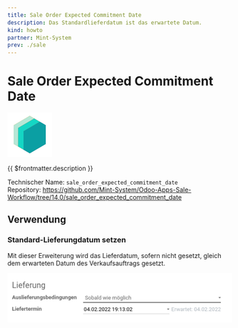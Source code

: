 ```yaml
---
title: Sale Order Expected Commitment Date
description: Das Standardlieferdatum ist das erwartete Datum.
kind: howto
partner: Mint-System
prev: ./sale
---
```


# Sale Order Expected Commitment Date

![icon_oms_box](attachments/icons_odoo_mint_system.png)

{{ $frontmatter.description }}

Technischer Name: `sale_order_expected_commitment_date`\
Repository: <https://github.com/Mint-System/Odoo-Apps-Sale-Workflow/tree/14.0/sale_order_expected_commitment_date>

## Verwendung

### Standard-Lieferungdatum setzen

Mit dieser Erweiterung wird das Lieferdatum, sofern nicht gesetzt, gleich dem erwarteten Datum des Verkaufsauftrags gesetzt.

![](attachments/Sale%20Order%20Expected%20Commitment%20Date.png)
